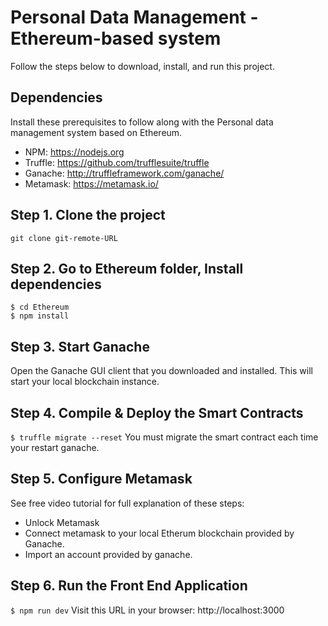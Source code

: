 
# Personal Data Management - Ethereum-based system

Follow the steps below to download, install, and run this project.

## Dependencies
Install these prerequisites to follow along with the Personal data management system based on Ethereum.
- NPM: https://nodejs.org
- Truffle: https://github.com/trufflesuite/truffle
- Ganache: http://truffleframework.com/ganache/
- Metamask: https://metamask.io/


## Step 1. Clone the project
`git clone git-remote-URL`

## Step 2. Go to Ethereum folder, Install dependencies
```
$ cd Ethereum
$ npm install
```
## Step 3. Start Ganache
Open the Ganache GUI client that you downloaded and installed. This will start your local blockchain instance.

## Step 4. Compile & Deploy the Smart Contracts
`$ truffle migrate --reset`
You must migrate the smart contract each time your restart ganache.

## Step 5. Configure Metamask
See free video tutorial for full explanation of these steps:
- Unlock Metamask
- Connect metamask to your local Etherum blockchain provided by Ganache.
- Import an account provided by ganache.

## Step 6. Run the Front End Application
`$ npm run dev`
Visit this URL in your browser: http://localhost:3000
